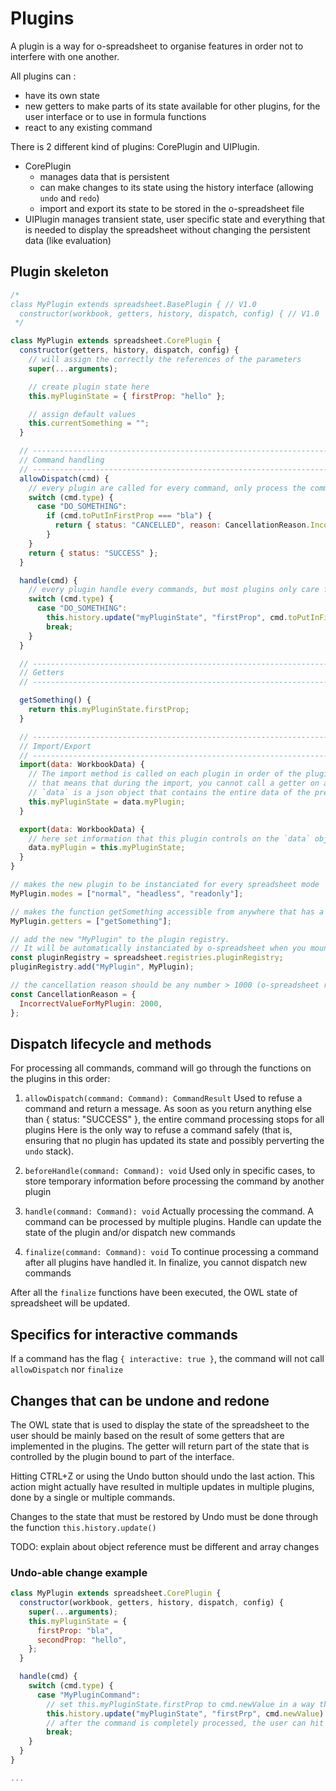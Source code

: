 # Plugins

A plugin is a way for o-spreadsheet to organise features in order not to interfere with one another.

All plugins can :

- have its own state
- new getters to make parts of its state available for other plugins, for the user interface or to use in formula
  functions
- react to any existing command

There is 2 different kind of plugins: CorePlugin and UIPlugin.

- CorePlugin
  - manages data that is persistent
  - can make changes to its state using the history interface (allowing `undo` and `redo`)
  - import and export its state to be stored in the o-spreadsheet file
- UIPlugin manages transient state, user specific state and everything that is needed to display the spreadsheet without changing the persistent data (like evaluation)

## Plugin skeleton

```javascript
/*
class MyPlugin extends spreadsheet.BasePlugin { // V1.0
  constructor(workbook, getters, history, dispatch, config) { // V1.0
 */

class MyPlugin extends spreadsheet.CorePlugin {
  constructor(getters, history, dispatch, config) {
    // will assign the correctly the references of the parameters
    super(...arguments);

    // create plugin state here
    this.myPluginState = { firstProp: "hello" };

    // assign default values
    this.currentSomething = "";
  }

  // ---------------------------------------------------------------------
  // Command handling
  // ---------------------------------------------------------------------
  allowDispatch(cmd) {
    // every plugin are called for every command, only process the commands that is interresting for this plugin
    switch (cmd.type) {
      case "DO_SOMETHING":
        if (cmd.toPutInFirstProp === "bla") {
          return { status: "CANCELLED", reason: CancellationReason.IncorrectValueForMyPlugin };
        }
    }
    return { status: "SUCCESS" };
  }

  handle(cmd) {
    // every plugin handle every commands, but most plugins only care for some commands.
    switch (cmd.type) {
      case "DO_SOMETHING":
        this.history.update("myPluginState", "firstProp", cmd.toPutInFirstProp);
        break;
    }
  }

  // ---------------------------------------------------------------------
  // Getters
  // ---------------------------------------------------------------------

  getSomething() {
    return this.myPluginState.firstProp;
  }

  // ---------------------------------------------------------------------
  // Import/Export
  // ---------------------------------------------------------------------
  import(data: WorkbookData) {
    // The import method is called on each plugin in order of the pluginRegistry,
    // that means that during the import, you cannot call a getter on a plugin that has not yet been imported (it doesn't have its data yet)
    // `data` is a json object that contains the entire data of the previously saved spreadsheet
    this.myPluginState = data.myPlugin;
  }

  export(data: WorkbookData) {
    // here set information that this plugin controls on the `data` object
    data.myPlugin = this.myPluginState;
  }
}

// makes the new plugin to be instanciated for every spreadsheet mode
MyPlugin.modes = ["normal", "headless", "readonly"];

// makes the function getSomething accessible from anywhere that has a reference to model.getters
MyPlugin.getters = ["getSomething"];

// add the new "MyPlugin" to the plugin registry.
// It will be automatically instanciated by o-spreadsheet when you mount the spreadsheet component or when you create a new Model()
const pluginRegistry = spreadsheet.registries.pluginRegistry;
pluginRegistry.add("MyPlugin", MyPlugin);

// the cancellation reason should be any number > 1000 (o-spreadsheet reserves the numbers until 1000 for internal use)
const CancellationReason = {
  IncorrectValueForMyPlugin: 2000,
};
```

## Dispatch lifecycle and methods

For processing all commands, command will go through the functions on the plugins in this order:

1. `allowDispatch(command: Command): CommandResult`
   Used to refuse a command and return a message. As soon as you return anything else than { status: "SUCCESS" }, the
   entire command processing stops for all plugins Here is the only way to refuse a command safely (that is, ensuring
   that no plugin has updated its state and possibly perverting the `undo` stack).

2. `beforeHandle(command: Command): void`
   Used only in specific cases, to store temporary information before processing the command by another plugin

3. `handle(command: Command): void`
   Actually processing the command. A command can be processed by multiple plugins. Handle can update the state of the
   plugin and/or dispatch new commands

4. `finalize(command: Command): void`
   To continue processing a command after all plugins have handled it. In finalize, you cannot dispatch new commands

After all the `finalize` functions have been executed, the OWL state of spreadsheet will be updated.

## Specifics for interactive commands

If a command has the flag `{ interactive: true }`, the command will not call `allowDispatch` nor `finalize`

## Changes that can be undone and redone

The OWL state that is used to display the state of the spreadsheet to the user should be mainly based on the result of
some getters that are implemented in the plugins. The getter will return part of the state that is controlled by the
plugin bound to part of the interface.

Hitting CTRL+Z or using the Undo button should undo the last action. This action might actually have resulted in
multiple updates in multiple plugins, done by a single or multiple commands.

Changes to the state that must be restored by Undo must be done through the function `this.history.update()`

TODO: explain about object reference must be different and array changes

### Undo-able change example

```javascript
class MyPlugin extends spreadsheet.CorePlugin {
  constructor(workbook, getters, history, dispatch, config) {
    super(...arguments);
    this.myPluginState = {
      firstProp: "bla",
      secondProp: "hello",
    };
  }

  handle(cmd) {
    switch (cmd.type) {
      case "MyPluginCommand":
        // set this.myPluginState.firstProp to cmd.newValue in a way that can be undone
        this.history.update("myPluginState", "firstPrp", cmd.newValue)
        // after the command is completely processed, the user can hit Undo, the value will be reset to its previous value
        break;
    }
  }
}

...
```

